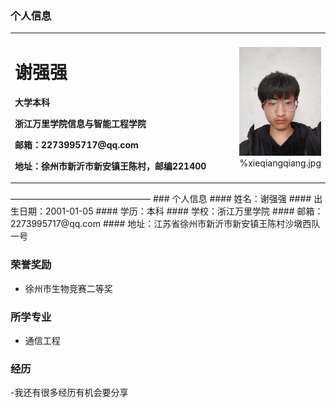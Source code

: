 ### 个人信息
<table border="0">
  <tr>
    <td width="75%">
      <h1>谢强强</h1>
      <p><b>大学本科</b></p>
      <p><b>浙江万里学院信息与智能工程学院</b></p>
      <p><b>邮箱：2273995717@qq.com</b></p>
      <p><b>地址：徐州市新沂市新安镇王陈村，邮编221400</b></p>
    </td>
    <td width="25%">
      <img src="xieqiangqiang.jpg" width="100%">      %xieqiangqiang.jpg
  </tr>
</table>
————————————————
### 个人信息
#### 姓名：谢强强
#### 出生日期：2001-01-05
#### 学历：本科
#### 学校：浙江万里学院
#### 邮箱：2273995717@qq.com
#### 地址：江苏省徐州市新沂市新安镇王陈村沙墩西队一号

### 荣誉奖励
- 徐州市生物竞赛二等奖

### 所学专业
- 通信工程
### 经历
-我还有很多经历有机会要分享
